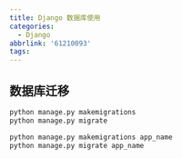 ```yaml
---
title: Django 数据库使用
categories:
  - Django
abbrlink: '61210093'
tags:
---
```



## 数据库迁移
```bash
python manage.py makemigrations
python manage.py migrate
```

```bash
python manage.py makemigrations app_name
python manage.py migrate app_name
```

